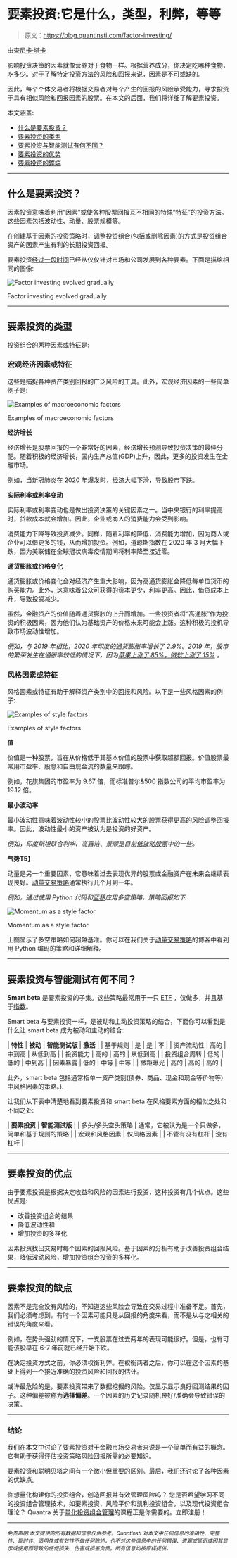 # 要素投资:它是什么，类型，利弊，等等

> 原文：<https://blog.quantinsti.com/factor-investing/>

由[查尼卡·塔卡](https://www.linkedin.com/in/chainika-bahl-thakar-b32971155/)

影响投资决策的因素就像营养对于食物一样。根据营养成分，你决定吃哪种食物，吃多少。对于了解特定投资方法的风险和回报来说，因素是不可或缺的。

因此，每个个体交易者将根据交易者对每个产生的回报的风险承受能力，寻求投资于具有相似风险和回报因素的股票。在本文的后面，我们将详细了解要素投资。

本文涵盖:

*   [什么是要素投资？](#what-is-factor-investing)
*   [要素投资的类型](#types-of-factor-investing)
*   [要素投资与智能测试有何不同？](#how-does-factor-investing-differ-from-smart-beta)
*   [要素投资的优势](#pros-of-factor-investing)
*   [要素投资的弊端](#cons-of-factor-investing)

* * *

## 什么是要素投资？

因素投资意味着利用“因素”或使各种股票回报互不相同的特殊“特征”的投资方法。这些因素包括波动性、动量、股票规模等。

在创建基于因素的投资策略时，调整投资组合(包括或删除因素)的方式是投资组合资产的因素产生有利的长期投资回报。

要素投资[经过一段时间](https://economictimes.indiatimes.com/markets/stocks/news/factor-investing-a-way-to-capture-value-and-quality/articleshow/62790758.cms)已经从仅仅针对市场和公司发展到各种要素。下面是描绘相同的图像:

![Factor investing evolved gradually](img/89887ff64768937296e8b0d4f49a18f0.png)

Factor investing evolved gradually



* * *

## 要素投资的类型

投资组合的两种因素或特征是:

### 宏观经济因素或特征

这些是捕捉各种资产类别回报的广泛风险的工具。此外，宏观经济因素的一些简单例子是:

![Examples of macroeconomic factors ](img/3fb9d7d565742748cb48a2ca19f5d2d7.png)

Examples of macroeconomic factors 



******经济增长******

经济增长是股票回报的一个非常好的因素，经济增长预测导致投资决策的最佳分配。随着积极的经济增长，国内生产总值(GDP)上升，因此，更多的投资发生在金融市场。

例如，当新冠肺炎在 2020 年爆发时，经济大幅下滑，导致股市下跌。

**实际利率或利率变动**

实际利率或利率变动也是做出投资决策的关键因素之一。当中央银行的利率提高时，贷款成本就会增加。因此，企业或商人的消费能力会受到影响。

消费能力下降导致投资减少。同样，随着利率的降低，消费能力增加，因为商人或企业可以借更多的钱，从而增加投资。例如，道琼斯指数在 2020 年 3 月大幅下跌，因为美联储在全球冠状病毒疫情期间将利率降至接近零。

**通货膨胀或价格变化**

通货膨胀或价格变化会对经济产生重大影响，因为高通货膨胀会降低每单位货币的购买能力。此外，这意味着公众可获得的资本更少，利率更高。因此，借贷成本上升，导致投资减少。

虽然，金融资产的价值随着通货膨胀的上升而增加。一些投资者将“高通胀”作为投资的积极因素，因为他们认为基础资产的价格未来可能会上涨。这种积极的投机导致市场波动性增加。

*例如，与 2019 年相比，2020 年印度的通货膨胀率增长了 2.9%。2019 年，股市的繁荣发生在通胀率较低的情况下，因为[苹果上涨了 85%，微软上涨了 15%](https://www.cnbc.com/2019/12/31/the-stock-market-boomed-in-2019-heres-how-it-happened.html) 。*

### 风格因素或特征

风格因素或特征有助于解释资产类别中的回报和风险。以下是一些风格因素的例子:

![Examples of style factors](img/d5f16c2c13d7d3aa59c2c3f124b2089f.png)

Examples of style factors



**值**

价值是一种股票，旨在从价格低于其基本价值的股票中获取超额回报。价值股票最常用市盈率、股息和自由现金流的数量来跟踪。

例如，花旗集团的市盈率为 9.67 倍，而标准普尔&500 指数公司的平均市盈率为 19.12 倍。

******最小波动率******

最小波动性意味着波动性较小的股票比波动性较大的股票获得更高的风险调整回报率。因此，波动性最小的资产被认为是投资的好资产。

*例如，印度斯坦联合利华、高露洁、景顺是目前[低波动股票](https://www.google.com/search?q=Low+Volatility+stocks+list&stick=H4sIAAAAAAAAAOOQMZLKyS9XKMvPSSzJzMksqVQoLslPzi5WyMksLomSzM3My8wtzcWUP8XIpZ-rb2CSXJRbVgLlGBcYF6SUn2LkBHEMs8yy46FsM5PcJEMo29zSODcNyjYyMUpLhrLTcs0sgGo4wGriU_JgSjIyDA1-MUr5AB0ZhtWRDSyMi1jxyN9ik2S4MZPLVDBh1bMjH2fN0vy1getlGP_82y2TPgAAI4LVMP8AAAA&sa=X&ved=2ahUKEwik4qH1w-r0AhWLMd4KHS8wDNgQ4qYDegQINBAJ&biw=1280&bih=637&dpr=2)中的一些。*

******气势****T5】**

动量是另一个重要因素，它意味着过去表现优异的股票或金融资产在未来会继续表现良好。[动量交易策略](https://quantra.quantinsti.com/course/momentum-trading-strategies)通常执行几个月到一年。

*例如，通过使用 Python 代码和[蓝移](https://blueshift.quantinsti.com/)应用多空策略，策略回报如下:*

![Momentum as a style factor](img/7b92a29ac9d32a26efe0dd17e4b71d0f.png)

Momentum as a style factor



上图显示了多空策略如何超越基准。你可以在我们关于[动量交易策略](/momentum-trading-strategies/)的博客中看到用 Python 编码的策略和详细解释。

* * *

## 要素投资与智能测试有何不同？

**Smart beta** 是要素投资的子集。这些策略最常用于一只 [ETF](/exchange-traded-funds/) ，仅做多，并且基于[指数](https://quantra.quantinsti.com/glossary/Index)。

Smart beta 与要素投资一样，是被动和主动投资策略的结合，下面你可以看到是什么让 smart beta 成为被动和主动的结合:

| **特性** | **被动** | **智能测试版** | **激活** |
| 基于规则 | 是 | 是 | 不 |
| 资产流动性 | 高的 | 中到高 | 从低到高 |
| 投资能力 | 高的 | 高的 | 从低到高 |
| 投资组合周转 | 低的 | 低的 | 中到高 |
| 因素暴露 | 低的 | 中等 | 中等 |
| 微距曝光 | 高的 | 高的 | 高的 |

此外，smart beta 包括通常指单一资产类别(债券、商品、现金和现金等价物等)中风格因素的策略。).

让我们从下表中清楚地看到要素投资和 smart beta 在风格要素方面的相似之处和不同之处:

| **要素投资** | **智能测试版** |
| 多头/多头空头策略 | 通常，它被认为是一个只做多，简单和基于规则的策略 |
| 宏观和风格因素 | 仅风格因素 |
| 不管有没有杠杆 | 没有杠杆 |

* * *

## 要素投资的优点

由于要素投资是根据决定收益和风险的因素进行投资，这种投资有几个优点。这些优点是:

*   改善投资组合的结果
*   降低波动性和
*   增加投资的多样化

因素投资找出交易时每个因素的回报风险。基于因素的分析有助于改善投资组合结果，降低波动风险，增加投资组合投资的多样化。

* * *

## 要素投资的缺点

因素不是完全没有风险的，不知道这些风险会导致在交易过程中准备不足。首先，我们必须考虑到，有时一个因素可能只是从回报的角度来看，而不是从与之相关的错误的角度来看。

例如，在势头强劲的情况下，一支股票在过去两年的表现可能很好。但是，也有可能该股早在 6-7 年前就已经开始下跌。

在决定投资方式之前，你必须权衡利弊。在权衡两者之后，你可以在这个因素的基础上得到一个接近准确的投资风险和回报的估计。

或许最危险的是，要素投资带来了数据挖掘的风险。仅显示显示良好回测结果的因子。这种偏差被称为**选择偏差**。一个因素的历史记录随机良好/准确会导致错误的决策。

* * *

### 结论

我们在本文中讨论了要素投资对于金融市场交易者来说是一个简单而有益的概念。它有助于获得评估投资策略风险回报所需的必要知识。

要素投资和聪明贝塔之间有一个微小但重要的区别。最后，我们还讨论了各种因素的优缺点。

你想量化构建你的投资组合，创造回报并有效管理风险吗？
您是否希望学习不同的投资组合管理技术，如要素投资、风险平价和凯利投资组合，以及现代投资组合理论？
Quantra 关于[量化投资组合管理](https://quantra.quantinsti.com/course/quantitative-portfolio-management)的课程正是你需要的。立即注册！

* * *

*<small>免责声明:本文提供的所有数据和信息仅供参考。QuantInsti 对本文中任何信息的准确性、完整性、现时性、适用性或有效性不做任何陈述，也不对这些信息中的任何错误、遗漏或延迟或因其显示或使用而导致的任何损失、伤害或损害负责。所有信息均按原样提供。</small>*